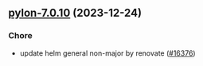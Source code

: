 

## [pylon-7.0.10](https://github.com/truecharts/charts/compare/pylon-7.0.9...pylon-7.0.10) (2023-12-24)

### Chore

- update helm general non-major by renovate ([#16376](https://github.com/truecharts/charts/issues/16376))
  
  